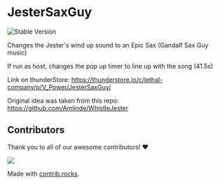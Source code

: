 # JesterSaxGuy

![Stable Version](https://img.shields.io/badge/version-v1.0.1-brightgreen)

Changes the Jester's wind up sound to an Epic Sax (Gandalf Sax Guy music)

If run as host, changes the pop up timer to line up with the song (41.5s)

Link on thunderStore: https://thunderstore.io/c/lethal-company/p/V_Power/JesterSaxGuy/

Original idea was taken from this repo: https://github.com/Amlinde/WhistleJester

## Contributors

Thank you to all of our awesome contributors! ❤️

<a href="https://github.com/PC-Principal/JesterSaxGuy/graphs/contributors">
  <img src="https://contrib.rocks/image?repo=PC-Principal/JesterSaxGuy" />
</a>

Made with [contrib.rocks](https://contrib.rocks).